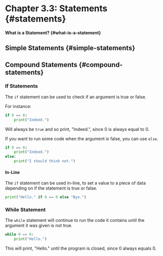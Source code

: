 # Chapter 3.3: Statements {#statements}

#### What is a Statement? {#what-is-a-statement}

## Simple Statements {#simple-statements}

## Compound Statements {#compound-statements}

### If Statements

The `if` statement can be used to check if an argument is true or false.

For instance:

```py
if 0 == 0:
    print("Indeed.")
```

Will always be `true` and so print, "Indeed.", since 0 is always equal to 0.

If you want to run some code when the argument is false, you can use `else`.

```py
if 0 == 0:
    print("Indeed.")
else:
    print("I should think not.")
```

#### In-Line

The `if` statement can be used in-line, to set a value to a piece of data depending on if the statement is true or false.

```py
print("Hello." if 0 == 0 else "Bye.")
```

### While Statement

The `while` statement will continue to run the code it contains until the argument it was given is not true.

```py
while 0 == 0:
    print("Hello.")
```

This will print, "Hello." until the program is closed, since 0 always equals 0.

